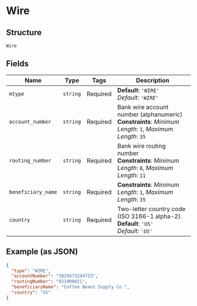 
# Wire

## Structure

`Wire`

## Fields

| Name | Type | Tags | Description |
|  --- | --- | --- | --- |
| `mtype` | `string` | Required | **Default**: `'WIRE'`<br>*Default: `'WIRE'`* |
| `account_number` | `string` | Required | Bank wire account number (alphanumeric)<br>**Constraints**: *Minimum Length*: `1`, *Maximum Length*: `35` |
| `routing_number` | `string` | Required | Bank wire routing number<br>**Constraints**: *Minimum Length*: `8`, *Maximum Length*: `11` |
| `beneficiary_name` | `string` | Required | **Constraints**: *Minimum Length*: `1`, *Maximum Length*: `35` |
| `country` | `string` | Required | Two-letter country code (ISO 3166-1 alpha-2).<br>**Default**: `'US'`<br>*Default: `'US'`* |

## Example (as JSON)

```json
{
  "type": "WIRE",
  "accountNumber": "3829473294723",
  "routingNumber": "021000021",
  "beneficiaryName": "Coffee Beans Supply Co.",
  "country": "US"
}
```


